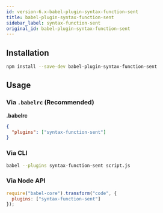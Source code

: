 ```yaml
---
id: version-6.x-babel-plugin-syntax-function-sent
title: babel-plugin-syntax-function-sent
sidebar_label: syntax-function-sent
original_id: babel-plugin-syntax-function-sent
---
```


## Installation

```sh
npm install --save-dev babel-plugin-syntax-function-sent
```

## Usage

### Via `.babelrc` (Recommended)

**.babelrc**

```json
{
  "plugins": ["syntax-function-sent"]
}
```

### Via CLI

```sh
babel --plugins syntax-function-sent script.js
```

### Via Node API

```javascript
require("babel-core").transform("code", {
  plugins: ["syntax-function-sent"]
});
```

